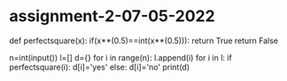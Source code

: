 # assignment-2-07-05-2022
def perfectsquare(x):
    if(x**(0.5)==int(x**(0.5))):
        return True
    return False
    
n=int(input())
l=[]
d={}
for i in range(n):
    l.append(i)
 for i in l:
    if perfectsquare(i):
        d[i]='yes'
    else:
        d[i]='no'
print(d)
